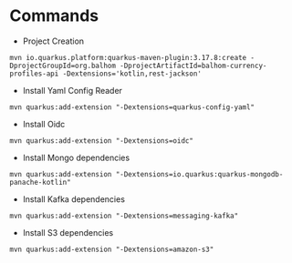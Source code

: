 # Commands

* Project Creation

~~~
mvn io.quarkus.platform:quarkus-maven-plugin:3.17.8:create -DprojectGroupId=org.balhom -DprojectArtifactId=balhom-currency-profiles-api -Dextensions='kotlin,rest-jackson'
~~~

* Install Yaml Config Reader

~~~
mvn quarkus:add-extension "-Dextensions=quarkus-config-yaml"
~~~

* Install Oidc

~~~
mvn quarkus:add-extension "-Dextensions=oidc"
~~~

* Install Mongo dependencies

~~~
mvn quarkus:add-extension "-Dextensions=io.quarkus:quarkus-mongodb-panache-kotlin"
~~~

* Install Kafka dependencies

~~~
mvn quarkus:add-extension "-Dextensions=messaging-kafka"
~~~

* Install S3 dependencies

~~~
mvn quarkus:add-extension "-Dextensions=amazon-s3"
~~~
